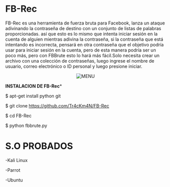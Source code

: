 # FB-Rec
FB-Rec es una herramienta de fuerza bruta para Facebook, lanza un ataque adivinando la contraseña de destino con un conjunto de listas de palabras proporcionadas.
así que esto es lo mismo que intenta iniciar sesión en la cuenta de alguien mientras adivina la contraseña, si la contraseña que está intentando es incorrecta, pensará en otra contraseña que el objetivo podría usar para iniciar sesión en la cuenta, pero de esta manera podría ser un poco más, pero con FBBrute esto lo hará más fácil.Solo necesita crear un archivo con una colección de contraseñas, luego ingrese el nombre de usuario, correo electrónico o ID personal y luego presione iniciar.
 <p align="center">
  <img src="https://i.postimg.cc/0N9t84n8/Fb-Rec.png" alt="MENU">
</p>


**INSTALACION DE FB-Rec***

$ apt-get install python git

$ git clone https://github.com/Tr4cKm4N/FB-Rec

$ cd FB-Rec

$ python fbbrute.py

# S.O PROBADOS

-Kali Linux

-Parrot

-Ubuntu

